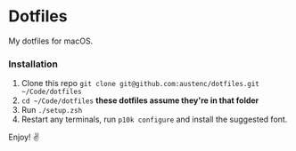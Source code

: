 # Dotfiles

My dotfiles for macOS.

### Installation

1. Clone this repo `git clone git@github.com:austenc/dotfiles.git ~/Code/dotfiles`
2. `cd ~/Code/dotfiles` **these dotfiles assume they're in that folder**
2. Run `./setup.zsh`
3. Restart any terminals, run `p10k configure` and install the suggested font.

Enjoy! ✌️
